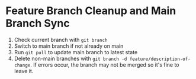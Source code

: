 # Feature Branch Cleanup and Main Branch Sync

1. Check current branch with `git branch`
2. Switch to main branch if not already on main
3. Run `git pull` to update main branch to latest state
4. Delete non-main branches with `git branch -d feature/description-of-change`. If errors occur, the branch may not be merged so it's fine to leave it.
